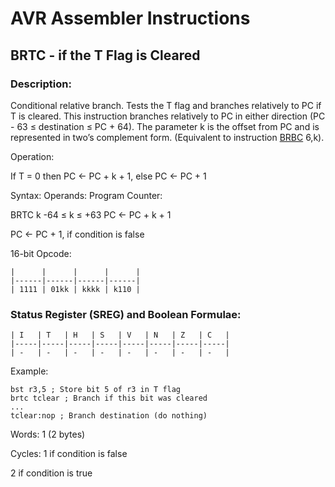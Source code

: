 AVR Assembler Instructions
==========================

BRTC - if the T Flag is Cleared
-------------------------------

### <a href="" id="N13C1F"></a> Description:

Conditional relative branch. Tests the T flag and branches relatively to PC if T is cleared. This instruction branches relatively to PC in either direction (PC - 63 ≤ destination ≤ PC + 64). The parameter k is the offset from PC and is represented in two’s complement form. (Equivalent to instruction <a href="avrassembler.wb_BRBC.html" class="xref" title="BRBC - Branch if Bit in SREG is Cleared">BRBC</a> 6,k).

Operation:

If T = 0 then PC ← PC + k + 1, else PC ← PC + 1

Syntax: Operands: Program Counter:

BRTC k -64 ≤ k ≤ +63 PC ← PC + k + 1

PC ← PC + 1, if condition is false

16-bit Opcode:

```
|      |      |      |      |
|------|------|------|------|
| 1111 | 01kk | kkkk | k110 |
```
### <a href="" id="N13C58"></a> Status Register (SREG) and Boolean Formulae:

```
| I   | T   | H   | S   | V   | N   | Z   | C   |
|-----|-----|-----|-----|-----|-----|-----|-----|
| -   | -   | -   | -   | -   | -   | -   | -   |
```
Example:

``` programlisting
bst r3,5 ; Store bit 5 of r3 in T flag
brtc tclear ; Branch if this bit was cleared
...
tclear:nop ; Branch destination (do nothing)
```

Words: 1 (2 bytes)

Cycles: 1 if condition is false

2 if condition is true
